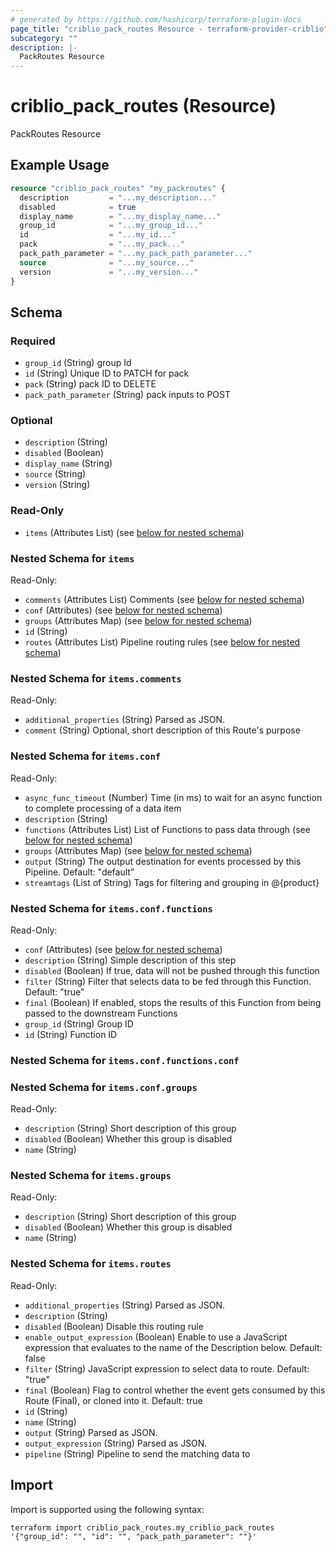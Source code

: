 ```yaml
---
# generated by https://github.com/hashicorp/terraform-plugin-docs
page_title: "criblio_pack_routes Resource - terraform-provider-criblio"
subcategory: ""
description: |-
  PackRoutes Resource
---
```


# criblio_pack_routes (Resource)

PackRoutes Resource

## Example Usage

```terraform
resource "criblio_pack_routes" "my_packroutes" {
  description         = "...my_description..."
  disabled            = true
  display_name        = "...my_display_name..."
  group_id            = "...my_group_id..."
  id                  = "...my_id..."
  pack                = "...my_pack..."
  pack_path_parameter = "...my_pack_path_parameter..."
  source              = "...my_source..."
  version             = "...my_version..."
}
```

<!-- schema generated by tfplugindocs -->
## Schema

### Required

- `group_id` (String) group Id
- `id` (String) Unique ID to PATCH for pack
- `pack` (String) pack ID to DELETE
- `pack_path_parameter` (String) pack inputs to POST

### Optional

- `description` (String)
- `disabled` (Boolean)
- `display_name` (String)
- `source` (String)
- `version` (String)

### Read-Only

- `items` (Attributes List) (see [below for nested schema](#nestedatt--items))

<a id="nestedatt--items"></a>
### Nested Schema for `items`

Read-Only:

- `comments` (Attributes List) Comments (see [below for nested schema](#nestedatt--items--comments))
- `conf` (Attributes) (see [below for nested schema](#nestedatt--items--conf))
- `groups` (Attributes Map) (see [below for nested schema](#nestedatt--items--groups))
- `id` (String)
- `routes` (Attributes List) Pipeline routing rules (see [below for nested schema](#nestedatt--items--routes))

<a id="nestedatt--items--comments"></a>
### Nested Schema for `items.comments`

Read-Only:

- `additional_properties` (String) Parsed as JSON.
- `comment` (String) Optional, short description of this Route's purpose


<a id="nestedatt--items--conf"></a>
### Nested Schema for `items.conf`

Read-Only:

- `async_func_timeout` (Number) Time (in ms) to wait for an async function to complete processing of a data item
- `description` (String)
- `functions` (Attributes List) List of Functions to pass data through (see [below for nested schema](#nestedatt--items--conf--functions))
- `groups` (Attributes Map) (see [below for nested schema](#nestedatt--items--conf--groups))
- `output` (String) The output destination for events processed by this Pipeline. Default: "default"
- `streamtags` (List of String) Tags for filtering and grouping in @{product}

<a id="nestedatt--items--conf--functions"></a>
### Nested Schema for `items.conf.functions`

Read-Only:

- `conf` (Attributes) (see [below for nested schema](#nestedatt--items--conf--functions--conf))
- `description` (String) Simple description of this step
- `disabled` (Boolean) If true, data will not be pushed through this function
- `filter` (String) Filter that selects data to be fed through this Function. Default: "true"
- `final` (Boolean) If enabled, stops the results of this Function from being passed to the downstream Functions
- `group_id` (String) Group ID
- `id` (String) Function ID

<a id="nestedatt--items--conf--functions--conf"></a>
### Nested Schema for `items.conf.functions.conf`



<a id="nestedatt--items--conf--groups"></a>
### Nested Schema for `items.conf.groups`

Read-Only:

- `description` (String) Short description of this group
- `disabled` (Boolean) Whether this group is disabled
- `name` (String)



<a id="nestedatt--items--groups"></a>
### Nested Schema for `items.groups`

Read-Only:

- `description` (String) Short description of this group
- `disabled` (Boolean) Whether this group is disabled
- `name` (String)


<a id="nestedatt--items--routes"></a>
### Nested Schema for `items.routes`

Read-Only:

- `additional_properties` (String) Parsed as JSON.
- `description` (String)
- `disabled` (Boolean) Disable this routing rule
- `enable_output_expression` (Boolean) Enable to use a JavaScript expression that evaluates to the name of the Description below. Default: false
- `filter` (String) JavaScript expression to select data to route. Default: "true"
- `final` (Boolean) Flag to control whether the event gets consumed by this Route (Final), or cloned into it. Default: true
- `id` (String)
- `name` (String)
- `output` (String) Parsed as JSON.
- `output_expression` (String) Parsed as JSON.
- `pipeline` (String) Pipeline to send the matching data to

## Import

Import is supported using the following syntax:

```shell
terraform import criblio_pack_routes.my_criblio_pack_routes '{"group_id": "", "id": "", "pack_path_parameter": ""}'
```
